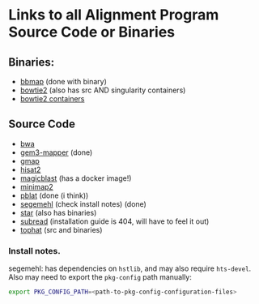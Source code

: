 # Links to all Alignment Program Source Code or Binaries

## Binaries:

* [bbmap](https://sourceforge.net/projects/bbmap/) (done with binary)
* [bowtie2](https://bowtie-bio.sourceforge.net/bowtie2/index.shtml) (also has src AND singularity containers)
* [bowtie2 containers](https://biocontainers.pro/tools/bowtie2)

## Source Code
* [bwa](https://github.com/lh3/bwa)
* [gem3-mapper](https://github.com/smarco/gem3-mapper) (done)
* [gmap](http://research-pub.gene.com/gmap/src/gmap-gsnap-2024-11-20.tar.gz)
* [hisat2](https://daehwankimlab.github.io/hisat2/download/)
* [magicblast](https://ncbi.github.io/magicblast/doc/download.html) (has a docker image!)
* [minimap2](https://github.com/lh3/minimap2)
* [pblat](https://github.com/icebert/pblat) (done (i think))
* [segemehl](http://legacy.bioinf.uni-leipzig.de/Software/segemehl/) (check install notes) (done)
* [star](https://github.com/alexdobin/STAR) (also has binaries)
* [subread](https://sourceforge.net/projects/subread/files/subread-2.0.8/) (installation guide is 404, will have to feel it out)
* [tophat](https://ccb.jhu.edu/software/tophat/index.shtml) (src and binaries)

### Install notes.

segemehl: has dependencies on `hstlib`, and may also require `hts-devel`. Also may need to export the `pkg-config` path manually:

```bash
export PKG_CONFIG_PATH=<path-to-pkg-config-configuration-files>
```
